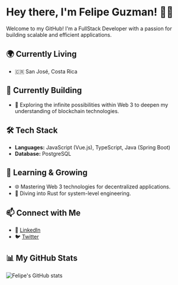 # Hey there, I'm Felipe Guzman! 👋🚀

Welcome to my GitHub! I'm a FullStack Developer with a passion for building scalable and efficient applications.

## 🌍 Currently Living
- 🇨🇷 San José, Costa Rica

## 🚀 Currently Building
- 🔗 Exploring the infinite possibilities within Web 3 to deepen my understanding of blockchain technologies.

## 🛠️ Tech Stack
- **Languages:** JavaScript (Vue.js), TypeScript, Java (Spring Boot)
- **Database:** PostgreSQL

## 🎯 Learning & Growing
- 🌐 Mastering Web 3 technologies for decentralized applications.
- 🦀 Diving into Rust for system-level engineering.

## 📫 Connect with Me
- 📧 [LinkedIn](https://www.linkedin.com/in/felipeguzmanrod/)
- 🐦 [Twitter](https://twitter.com/felipeguzmanrod)

## 📊 My GitHub Stats
![Felipe's GitHub stats](https://github-readme-stats.vercel.app/api?username=FeliGR&show_icons=true&theme=tokyonight)



